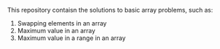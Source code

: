 This repository contaisn the solutions to basic array problems, such as:
1. Swapping elements in an array
2. Maximum value in an array
3. Maximum value in a range in an array

